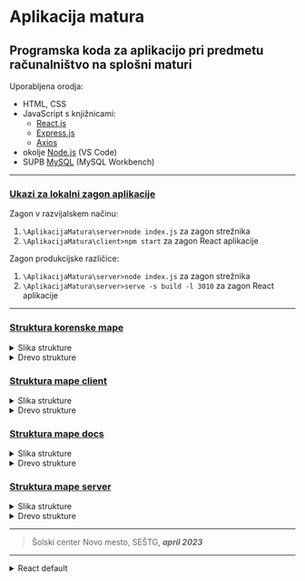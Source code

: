 # Aplikacija matura

## Programska koda za aplikacijo pri predmetu računalništvo na splošni maturi

Uporabljena orodja:

-  HTML, CSS
-  JavaScript s knjižnicami:
   -  [React.js](https://react.dev/)
   -  [Express.js](https://expressjs.com/)
   -  [Axios](https://axios-http.com/)
-  okolje [Node.js](https://nodejs.org/en) (VS Code)
-  SUPB [MySQL](https://www.mysql.com/) (MySQL Workbench)

---

### <u>Ukazi za lokalni zagon aplikacije</u>

Zagon v razvijalskem načinu:

1. `\AplikacijaMatura\server>node index.js` za zagon strežnika
2. `\AplikacijaMatura\client>npm start` za zagon React aplikacije

Zagon produkcijske različice:

1. `\AplikacijaMatura\server>node index.js` za zagon strežnika
2. `\AplikacijaMatura\server>serve -s build -l 3010` za zagon React aplikacije

---

### <u>Struktura korenske mape</u>

<details><summary>Slika strukture</summary>

![Struktura korenske mape](https://github.com/rade02/AplikacijaMatura/blob/main/Root.png 'Struktura korenske mape.')

</details>
<details><summary>Drevo strukture</summary>

```
Folder PATH listing
Volume serial number is 76B1-AA6C
C:.
|   .gitignore
|   drevo.txt
|   package-lock.json
|   package.json
|   README.md
|
+---.vscode
|       settings.json
|
+---client
|   |   .gitignore
|   |   drevoClient.txt
|   |   package-lock.json
|   |   package.json
|   |
|   +---build
|   |   |   asset-manifest.json
|   |   |   index.html
|   |   |   manifest.json
|   |   |
|   |   \---static
|   |       +---css
|   |       |       main.6b70e014.css
|   |       |       main.6b70e014.css.map
|   |       |
|   |       \---js
|   |               main.bea9bb94.js
|   |               main.bea9bb94.js.LICENSE.txt
|   |               main.bea9bb94.js.map
|   |
|   +---node_modules
|   |   | ...
|   |
|   +---public
|   |       index.html
|   |       manifest.json
|   |
|   \---src
|       |   App.css
|       |   App.js
|       |   config.js
|       |   index.js
|       |
|       +---assets
|       |       Logotip.png
|       |       PSlogotip.png
|       |       Uporabnik.png
|       |
|       +---contexts
|       |       NakupovalniKontekst.js
|       |       UporabniskiKontekst.js
|       |
|       \---pages
|           |   Domov.jsx
|           |   Error.jsx
|           |   LogotipC.jsx
|           |   NavigacijskaVrsticaC.jsx
|           |   NogaC.jsx
|           |   ONas.jsx
|           |
|           +---avtentikacija
|           |   |   Avtentikacija.css
|           |   |   Avtentikacija.jsx
|           |   |   IzbrisProfilaC.jsx
|           |   |   ObvestiloC.jsx
|           |   |   PodatkiUporabnikaC.jsx
|           |   |   PrijavaC.jsx
|           |   |   ProfilC.jsx
|           |   |   RegistracijaC.jsx
|           |   |   SpreminjanjeGeslaC.jsx
|           |   |   UrejanjeProfilaC.jsx
|           |   |
|           |   \---pregledi_in_dodajanja
|           |           DodajanjeIzdelkovC.jsx
|           |           DodajanjeUporabnikovC.jsx
|           |           PodrobnostiC.jsx
|           |           PregledC.jsx
|           |           PregledNarocilC.jsx
|           |           PregledPBC.jsx
|           |           PregledRacunovC.jsx
|           |           TabelskaVrsticaC.jsx
|           |
|           \---trgovina
|                   BlagajnaC.jsx
|                   InformacijeOProduktuC.jsx
|                   IzdelekVKosariciC.jsx
|                   KosaricaC.jsx
|                   NakupovanjeC.jsx
|                   NavigacijaTrgovineC.jsx
|                   PrikazProduktovC.jsx
|                   ProduktC.jsx
|                   Trgovina.css
|                   Trgovina.jsx
|                   VsebinaTrgovineC.jsx
|
+---docs
|       DiagramProgramaZaMaturo.drawio
|       DiagramProgramaZaMaturo.drawio.svg
|       drevoDocs.txt
|       MSračunalništvo.docx
|       MSračunalništvo.pdf
|       SQLstavkiZacetnaBaza.sql
|       SQLzaBazoSPodatki.sql
|
\---server
    |   .env
    |   config.js
    |   drevoServer.txt
    |   index.js
    |   package-lock.json
    |   package.json
    |   povezavaPB.js
    |
    +---build
    |   |   asset-manifest.json
    |   |   index.html
    |   |   manifest.json
    |   |
    |   \---static
    |       +---css
    |       |       main.0fa34192.css
    |       |       main.0fa34192.css.map
    |       |
    |       \---js
    |               main.95d331fc.js
    |               main.95d331fc.js.LICENSE.txt
    |               main.95d331fc.js.map
    |
    +---node_modules
    |   | ...
    |
    \---routes
        \---api
                administratorApi.js
                avtentikacijaApi.js
                produktiApi.js



```

</details>

### <u>Struktura mape client</u>

<details><summary>Slika strukture</summary>

![Struktura mape client](https://github.com/rade02/AplikacijaMatura/blob/main/Client.png 'Struktura mape client.')

</details>
<details><summary>Drevo strukture</summary>

```

Folder PATH listing
Volume serial number is 76B1-AA6C
C:.
|   .gitignore
|   drevoClient.txt
|   package-lock.json
|   package.json
|
+---build
|   |   asset-manifest.json
|   |   index.html
|   |   manifest.json
|   |
|   \---static
|       +---css
|       |       main.6b70e014.css
|       |       main.6b70e014.css.map
|       |
|       \---js
|               main.bea9bb94.js
|               main.bea9bb94.js.LICENSE.txt
|               main.bea9bb94.js.map
|
+---node_modules
|   | ...
|
+---public
|       index.html
|       manifest.json
|
\---src
    |   App.css
    |   App.js
    |   config.js
    |   index.js
    |
    +---assets
    |       Logotip.png
    |       PSlogotip.png
    |       Uporabnik.png
    |
    +---contexts
    |       NakupovalniKontekst.js
    |       UporabniskiKontekst.js
    |
    \---pages
        |   Domov.jsx
        |   Error.jsx
        |   LogotipC.jsx
        |   NavigacijskaVrsticaC.jsx
        |   NogaC.jsx
        |   ONas.jsx
        |
        +---avtentikacija
        |   |   Avtentikacija.css
        |   |   Avtentikacija.jsx
        |   |   IzbrisProfilaC.jsx
        |   |   ObvestiloC.jsx
        |   |   PodatkiUporabnikaC.jsx
        |   |   PrijavaC.jsx
        |   |   ProfilC.jsx
        |   |   RegistracijaC.jsx
        |   |   SpreminjanjeGeslaC.jsx
        |   |   UrejanjeProfilaC.jsx
        |   |
        |   \---pregledi_in_dodajanja
        |           DodajanjeIzdelkovC.jsx
        |           DodajanjeUporabnikovC.jsx
        |           PodrobnostiC.jsx
        |           PregledC.jsx
        |           PregledNarocilC.jsx
        |           PregledPBC.jsx
        |           PregledRacunovC.jsx
        |           TabelskaVrsticaC.jsx
        |
        \---trgovina
                BlagajnaC.jsx
                InformacijeOProduktuC.jsx
                IzdelekVKosariciC.jsx
                KosaricaC.jsx
                NakupovanjeC.jsx
                NavigacijaTrgovineC.jsx
                PrikazProduktovC.jsx
                ProduktC.jsx
                Trgovina.css
                Trgovina.jsx
                VsebinaTrgovineC.jsx

```

</details>

### <u>Struktura mape docs</u>

<details><summary>Slika strukture</summary>

![Struktura korenske mape](https://github.com/rade02/AplikacijaMatura/blob/main/Docs.png 'Struktura mape docs.')

</details>
<details><summary>Drevo strukture</summary>

```

Folder PATH listing
Volume serial number is 76B1-AA6C
C:.
    DiagramProgramaZaMaturo.drawio
    DiagramProgramaZaMaturo.drawio.svg
    drevoDocs.txt
    MSračunalništvo.docx
    MSračunalništvo.pdf
    SQLstavkiZacetnaBaza.sql
    SQLzaBazoSPodatki.sql

No subfolders exist


```

</details>

### <u>Struktura mape server</u>

<details><summary>Slika strukture</summary>

![Struktura mape server](https://github.com/rade02/AplikacijaMatura/blob/main/Server.png 'Struktura mape server.')

</details>
<details><summary>Drevo strukture</summary>

```

Folder PATH listing
Volume serial number is 76B1-AA6C
C:.
|   .env
|   config.js
|   drevoServer.txt
|   index.js
|   package-lock.json
|   package.json
|   povezavaPB.js
|
+---build
|   |   asset-manifest.json
|   |   index.html
|   |   manifest.json
|   |
|   \---static
|       +---css
|       |       main.0fa34192.css
|       |       main.0fa34192.css.map
|       |
|       \---js
|               main.95d331fc.js
|               main.95d331fc.js.LICENSE.txt
|               main.95d331fc.js.map
|
+---node_modules
|   | ...
|
\---routes
    \---api
            administratorApi.js
            avtentikacijaApi.js
            produktiApi.js

```

</details>

---

> Šolski center Novo mesto, SEŠTG, **_april 2023_**

---

<details><summary>React default</summary>

# Getting Started with Create React App

This project was bootstrapped with [Create React App](https://github.com/facebook/create-react-app).

## Available Scripts

In the project directory, you can run:

### `npm start`

Runs the app in the development mode.\
Open [http://localhost:3000](http://localhost:3000) to view it in your browser.

The page will reload when you make changes.\
You may also see any lint errors in the console.

### `npm test`

Launches the test runner in the interactive watch mode.\
See the section about [running tests](https://facebook.github.io/create-react-app/docs/running-tests) for more information.

### `npm run build`

Builds the app for production to the `build` folder.\
It correctly bundles React in production mode and optimizes the build for the best performance.

The build is minified and the filenames include the hashes.\
Your app is ready to be deployed!

See the section about [deployment](https://facebook.github.io/create-react-app/docs/deployment) for more information.

### `npm run eject`

**Note: this is a one-way operation. Once you `eject`, you can't go back!**

If you aren't satisfied with the build tool and configuration choices, you can `eject` at any time. This command will remove the single build dependency from your project.

Instead, it will copy all the configuration files and the transitive dependencies (webpack, Babel, ESLint, etc) right into your project so you have full control over them. All of the commands except `eject` will still work, but they will point to the copied scripts so you can tweak them. At this point you're on your own.

You don't have to ever use `eject`. The curated feature set is suitable for small and middle deployments, and you shouldn't feel obligated to use this feature. However we understand that this tool wouldn't be useful if you couldn't customize it when you are ready for it.

## Learn More

You can learn more in the [Create React App documentation](https://facebook.github.io/create-react-app/docs/getting-started).

To learn React, check out the [React documentation](https://reactjs.org/).

### Code Splitting

This section has moved here: [https://facebook.github.io/create-react-app/docs/code-splitting](https://facebook.github.io/create-react-app/docs/code-splitting)

### Analyzing the Bundle Size

This section has moved here: [https://facebook.github.io/create-react-app/docs/analyzing-the-bundle-size](https://facebook.github.io/create-react-app/docs/analyzing-the-bundle-size)

### Making a Progressive Web App

This section has moved here: [https://facebook.github.io/create-react-app/docs/making-a-progressive-web-app](https://facebook.github.io/create-react-app/docs/making-a-progressive-web-app)

### Advanced Configuration

This section has moved here: [https://facebook.github.io/create-react-app/docs/advanced-configuration](https://facebook.github.io/create-react-app/docs/advanced-configuration)

### Deployment

This section has moved here: [https://facebook.github.io/create-react-app/docs/deployment](https://facebook.github.io/create-react-app/docs/deployment)

### `npm run build` fails to minify

This section has moved here: [https://facebook.github.io/create-react-app/docs/troubleshooting#npm-run-build-fails-to-minify](https://facebook.github.io/create-react-app/docs/troubleshooting#npm-run-build-fails-to-minify)

</details>
